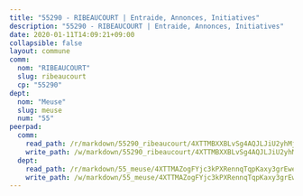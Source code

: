 ```yaml
---
title: "55290 - RIBEAUCOURT | Entraide, Annonces, Initiatives"
description: "55290 - RIBEAUCOURT | Entraide, Annonces, Initiatives"
date: 2020-01-11T14:09:21+09:00
collapsible: false
layout: commune
comm:
  nom: "RIBEAUCOURT"
  slug: ribeaucourt
  cp: "55290"
dept:
  nom: "Meuse"
  slug: meuse
  num: "55"
peerpad:
  comm:
    read_path: /r/markdown/55290_ribeaucourt/4XTTMBXXBLvSg4AQJLJiU2yhMjgnuLt7izn8sfVJQDwA8fs9q
    write_path: /w/markdown/55290_ribeaucourt/4XTTMBXXBLvSg4AQJLJiU2yhMjgnuLt7izn8sfVJQDwA8fs9q-K3TgU7MVHbn2p7dh3aB4NZ2nJMD13CY3bKxvy62AFoKj6azpGe6eBSj1RKTXmh9mGpFEkLmY57WKHaDG4GoZEy1vu1gK5Z95tyhLovTPCgfUPCvPr1ebkGmnBe6oTgvyAFmpw9xK
  dept:
    read_path: /r/markdown/55_meuse/4XTTMAZogFYjc3kPXRennqTqpKaxy3grEwemFqg29rwkrPVit
    write_path: /w/markdown/55_meuse/4XTTMAZogFYjc3kPXRennqTqpKaxy3grEwemFqg29rwkrPVit-K3TgUKFK4U3KduRmUzLc9vHoSRQG77sF2Wbs3cyWXobZcgb6TfASJcGDPror5ZZanBF6Mpjeq1Ushd16Pu9ha9F7F38qzhQqES3b79Xt7LuU1tzmWNED66pWnroExmsHxWtFur2G
---
```


